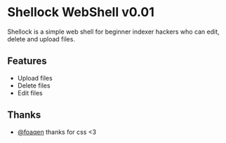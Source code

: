 
# Shellock WebShell v0.01

Shellock is a simple web shell for beginner indexer hackers who can edit, delete and upload files.




## Features

- Upload files
- Delete files
- Edit files

  
## Thanks

- [@foaqen](https://www.github.com/foaqen) thanks for css <3

  
